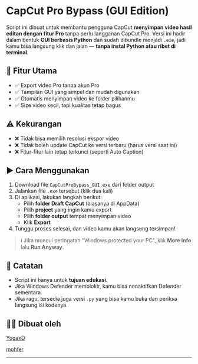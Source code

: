 # CapCut Pro Bypass (GUI Edition)

Script ini dibuat untuk membantu pengguna CapCut **menyimpan video hasil editan dengan fitur Pro** tanpa perlu langganan CapCut Pro. Versi ini hadir dalam bentuk **GUI berbasis Python** dan sudah dibundle menjadi `.exe`, jadi kamu bisa langsung klik dan jalan — **tanpa instal Python atau ribet di terminal**.

## 🧩 Fitur Utama

- ✅ Export video Pro tanpa akun Pro
- ✅ Tampilan GUI yang simpel dan mudah digunakan
- ✅ Otomatis menyimpan video ke folder pilihanmu
- ✅ Size video kecil, tapi kualitas tetap bagus

## ⚠️ Kekurangan

- ❌ Tidak bisa memilih resolusi ekspor video
- ❌ Tidak boleh update CapCut ke versi terbaru (harus versi saat ini)
- ❌ Fitur-fitur lain tetap terkunci (seperti Auto Caption)

## ▶️ Cara Menggunakan

1. Download file `CapCutProBypass_GUI.exe` dari folder output
2. Jalankan file `.exe` tersebut (klik dua kali)
3. Di aplikasi, lakukan langkah berikut:
   - Pilih **folder Draft CapCut** (biasanya di AppData)
   - Pilih **project** yang ingin kamu export
   - Pilih **folder output** tempat menyimpan video
   - Klik **Export**
4. Tunggu proses selesai, dan video kamu akan langsung tersimpan!

> ℹ️ Jika muncul peringatan "Windows protected your PC", klik **More Info** lalu **Run Anyway**.

## 📌 Catatan

- Script ini hanya untuk **tujuan edukasi**.
- Jika Windows Defender memblokir, kamu bisa nonaktifkan Defender sementara.
- Jika ragu, tersedia juga versi `.py` yang bisa kamu buka dan periksa langsung isi kodenya.

## 👨‍💻 Dibuat oleh

[YogaxD](https://www.youtube.com/c/YogaxD)

[mohfer](https://mohfer.my.id)

---